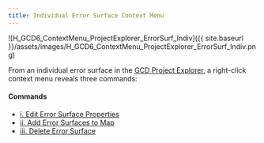 ```yaml
---
title: Individual Error Surface Context Menu
---
```


![H_GCD6_ContextMenu_ProjectExplorer_ErrorSurf_Indiv]({{ site.baseurl }}/assets/images/H_GCD6_ContextMenu_ProjectExplorer_ErrorSurf_Indiv.png)

From an individual error surface in the [GCD Project Explorer](http://gcd6help.joewheaton.org/gcd-command-reference/gcd-project-explorer), a right-click context menu reveals three commands:

#### Commands

- [i. Edit Error Surface Properties](http://gcd6help.joewheaton.org/gcd-command-reference/gcd-project-explorer/h-individual-error-surface-context-menu/i-edit-error-surface-properties)
- [ii. Add Error Surfaces to Map](http://gcd6help.joewheaton.org/gcd-command-reference/gcd-project-explorer/h-individual-error-surface-context-menu/ii-add-error-surfaces-to-map)
- [iii. Delete Error Surface](http://gcd6help.joewheaton.org/gcd-command-reference/gcd-project-explorer/h-individual-error-surface-context-menu/iii-delete-error-surface)

